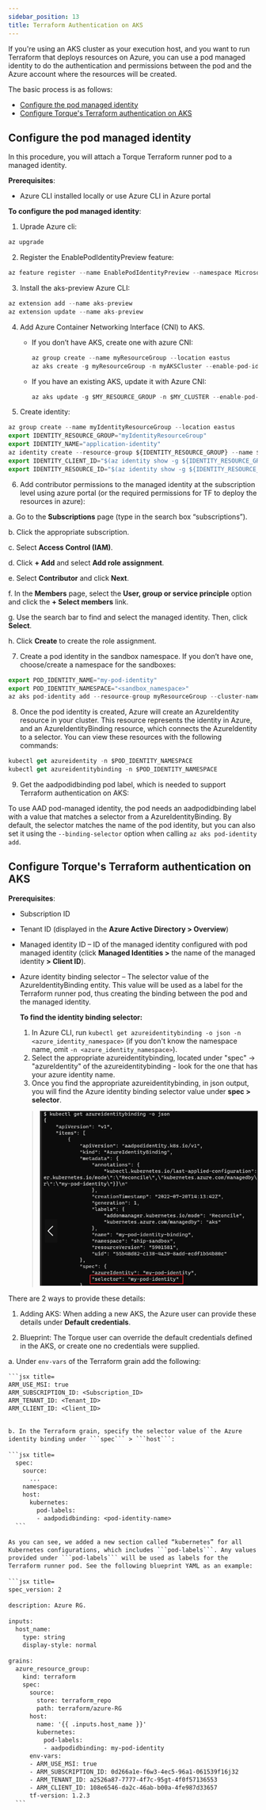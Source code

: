 ```yaml
---
sidebar_position: 13
title: Terraform Authentication on AKS
---
```


If you're using an AKS cluster as your execution host, and you want to run Terraform that deploys resources on Azure, you can use a  pod managed identity to do the authentication and permissions between the pod and the Azure account where the resources will be created.

The basic process is as follows:
* [Configure the pod managed identity](#configure-the-pod-managed-identity)
* [Configure Torque's Terraform authentication on AKS](#configure-torques-terraform-authentication-on-aks)

## Configure the pod managed identity
In this procedure, you will attach a Torque Terraform runner pod to a managed identity.

__Prerequisites__:
* Azure CLI installed locally or use Azure CLI in Azure portal


__To configure the pod managed identity__:

1. Uprade Azure cli:
  ```jsx title=
  az upgrade
  ```

2.	Register the EnablePodIdentityPreview feature: 
  ```jsx title=
  az feature register --name EnablePodIdentityPreview --namespace Microsoft.ContainerService
  ```

3.	Install the aks-preview Azure CLI:
  ```jsx title=
  az extension add --name aks-preview
  az extension update --name aks-preview
  ```

4.	Add Azure Container Networking Interface (CNI) to AKS.
  
    * If you don’t have AKS, create one with azure CNI:

      ```jsx title=
      az group create --name myResourceGroup --location eastus
      az aks create -g myResourceGroup -n myAKSCluster --enable-pod-identity --network-plugin azure
      ```

     * If you have an existing AKS, update it with Azure CNI:
       ```jsx title=
       az aks update -g $MY_RESOURCE_GROUP -n $MY_CLUSTER --enable-pod-identity
       ```

5.	Create identity:
  ```jsx title=
  az group create --name myIdentityResourceGroup --location eastus
  export IDENTITY_RESOURCE_GROUP="myIdentityResourceGroup"
  export IDENTITY_NAME="application-identity"
  az identity create --resource-group ${IDENTITY_RESOURCE_GROUP} --name ${IDENTITY_NAME}
  export IDENTITY_CLIENT_ID="$(az identity show -g ${IDENTITY_RESOURCE_GROUP} -n ${IDENTITY_NAME} --query clientId -otsv)"
  export IDENTITY_RESOURCE_ID="$(az identity show -g ${IDENTITY_RESOURCE_GROUP} -n ${IDENTITY_NAME} --query id -otsv)"
  ```

6.	Add contributor permissions to the managed identity at the subscription level using azure portal (or the required permissions for TF to deploy the resources in azure):

  a. Go to the __Subscriptions__ page (type in the search box “subscriptions”).

  b. Click the appropriate subscription.

  c. Select __Access Control (IAM)__.

  d. Click __+ Add__ and select __Add role assignment__.

  e. Select __Contributor__ and click __Next__.

  f. In the __Members__ page, select the __User, group or service principle__ option and click the __+ Select members__ link.

  g. Use the search bar to find and select the managed identity. Then, click __Select__.

  h. Click __Create__ to create the role assignment.

7.	Create a pod identity in the sandbox namespace. If you don’t have one, choose/create a namespace for the sandboxes:
  ```jsx title=
  export POD_IDENTITY_NAME="my-pod-identity"
  export POD_IDENTITY_NAMESPACE="<sandbox_namespace>"
  az aks pod-identity add --resource-group myResourceGroup --cluster-name myAKSCluster --namespace ${POD_IDENTITY_NAMESPACE}  --name ${POD_IDENTITY_NAME} --identity-resource-id ${IDENTITY_RESOURCE_ID}
  ```

8.	Once the pod identity is created, Azure will create an AzureIdentity resource in your cluster. This resource represents the identity in Azure, and an AzureIdentityBinding resource, which connects the AzureIdentity to a selector. You can view these resources with the following commands:
  ```jsx title=
  kubectl get azureidentity -n $POD_IDENTITY_NAMESPACE
  kubectl get azureidentitybinding -n $POD_IDENTITY_NAMESPACE
  ```

9.	Get the aadpodidbinding pod label, which is needed to support Terraform authentication on AKS: 

  To use AAD pod-managed identity, the pod needs an aadpodidbinding label with a value that matches a selector from a AzureIdentityBinding. By default, the selector matches the name of the pod identity, but you can also set it using the ```--binding-selector``` option when calling ```az aks pod-identity add```.

## Configure Torque's Terraform authentication on AKS

__Prerequisites__:
* Subscription ID
* Tenant ID (displayed in the __Azure Active Directory > Overview__)
* Managed identity ID – ID of the managed identity configured with pod managed identity (click __Managed Identities >__ the name of the managed identity __> Client ID__).
* Azure identity binding selector – The selector value of the AzureIdentityBinding entity. This value will be used as a label for the Terraform runner pod, thus creating the binding between the pod and the managed identity. 
  
  __To find the identity binding selector:__
  
  1. In Azure CLI, run ```kubectl get azureidentitybinding -o json -n <azure_identity_namespace>``` (if you don't know the namespace name, omit ```-n <azure_identity_namespace>```). 
  2. Select the appropriate azureidentitybinding, located under  "spec" -> "azureIdentity" of the azureidentitybinding - look for the one that has your azure identity name. 
  3. Once you find the appropriate azureidentitybinding, in json output, you will find the Azure identity binding selector value under __spec > selector__.
  > ![Locale Dropdown](/img/managed-identity.png)

There are 2 ways to provide these details:
1.	Adding AKS: When adding a new AKS, the Azure user can provide these details under __Default credentials__.

2.	Blueprint: The Torque user can override the default credentials defined in the AKS, or create one no credentials were supplied.

  a. Under ```env-vars``` of the Terraform grain add the following:

    ```jsx title=
    ARM_USE_MSI: true
    ARM_SUBSCRIPTION_ID: <Subscription_ID>
    ARM_TENANT_ID: <Tenant_ID>
    ARM_CLIENT_ID: <Client_ID>
  ```

  b. In the Terraform grain, specify the selector value of the Azure identity binding under ```spec``` > ```host```:

  ```jsx title=
    spec:
      source:
        ...
      namespace:
      host:
        kubernetes:
          pod-labels:
          - aadpodidbinding: <pod-identity-name>
    ```

  As you can see, we added a new section called “kubernetes” for all Kubernetes configurations, which includes ```pod-labels```. Any values provided under ```pod-labels``` will be used as labels for the Terraform runner pod. See the following blueprint YAML as an example:

 ```jsx title=
  spec_version: 2

  description: Azure RG.

  inputs:
    host_name:
      type: string
      display-style: normal

  grains:
    azure_resource_group:
      kind: terraform
      spec:
        source:
          store: terraform_repo
          path: terraform/azure-RG
        host:
          name: '{{ .inputs.host_name }}'
          kubernetes:
            pod-labels:
            - aadpodidbinding: my-pod-identity
        env-vars: 
        - ARM_USE_MSI: true
        - ARM_SUBSCRIPTION_ID: 0d266a1e-f6w3-4ec5-96a1-061539f16j32
        - ARM_TENANT_ID: a2526a87-7777-4f7c-95gt-4f0f57136553
        - ARM_CLIENT_ID: 108e6546-da2c-46ab-b00a-4fe987d33657
        tf-version: 1.2.3
    ```